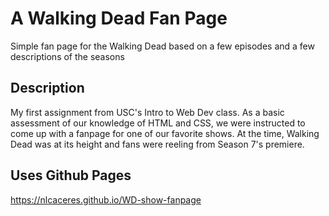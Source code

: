 # A Walking Dead Fan Page

Simple fan page for the Walking Dead based on a few episodes and a few descriptions of the seasons

## Description

My first assignment from USC's Intro to Web Dev class. As a basic assessment of our knowledge of HTML and CSS,
we were instructed to come up with a fanpage for one of our favorite shows. At the time, Walking Dead was
at its height and fans were reeling from Season 7's premiere.

## Uses Github Pages

https://nlcaceres.github.io/WD-show-fanpage
